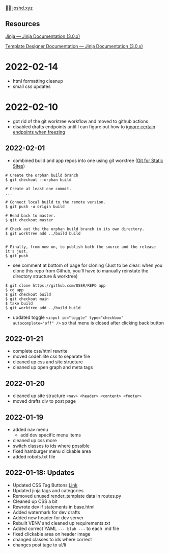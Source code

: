 👨‍💻 [joshd.xyz](https://joshd.xyz/)

## Resources

[Jinja — Jinja Documentation (3.0.x)](https://jinja.palletsprojects.com/en/3.0.x/)

[Template Designer Documentation — Jinja Documentation (3.0.x)](https://jinja.palletsprojects.com/en/3.0.x/templates/#builtin-filters)

# 2022-02-14

- html formatting cleanup
- small css updates

# 2022-02-10

- got rid of the git worktree workflow and moved to github actions
- disabled drafts endpoints until I can figure out how to [ignore certain endpoints when freezing](https://github.com/Frozen-Flask/Frozen-Flask/pull/111)

## 2022-02-01

- combined build and app repos into one using git worktree ([Git for Static Sites](http://blog.jenkster.com/2016/02/git-for-static-sites.html))

```
# Create the orphan build branch
$ git checkout --orphan build

# Create at least one commit.
...

# Connect local build to the remote version.
$ git push -u origin build

# Head back to master.
$ git checkout master

# Check out the the orphan build branch in its own directory.
$ git worktree add ../build build


# Finally, from now on, to publish both the source and the release it's just.
$ git push
```

- see comment at bottom of page for cloning (Just to be clear: when you clone this repo from Github, you'll have to manually reinstate the directory structure & worktree)

```
$ git clone https://github.com/USER/REPO app
$ cd app
$ git checkout build
$ git checkout main
$ take build
$ git worktree add ../build build
```

- updated toggle `<input id="toggle" type="checkbox" autocomplete="off" />` so that menu is closed after clicking back button

## 2022-01-21

- complete css/html rewrite
- moved codehilite css to separate file
- cleaned up css and site structure
- cleaned up open graph and meta tags

## 2022-01-20

- cleaned up site structure `<nav> <header> <content> <footer>`
- moved drafts div to post page

## 2022-01-19

- added nav menu
  - add dev specific menu items
- cleaned up css more
- switch classes to ids where possible
- fixed hamburger menu clickable area
- added robots.txt file

## 2022-01-18: Updates

- Updated CSS Tag Buttons [Link](https://codepen.io/wbeeftink/pen/dIaDH)
- Updated jinja tags and categories
- Removed unused render_template data in routes.py
- Cleaned up CSS a bit
- Rewrote dev if statements in base.html
- Added watermark for dev drafts
- Added new header for dev server
- Rebuilt VENV and cleaned up requirements.txt
- Added correct YAML `--- blah ---` to each .md file
- fixed clickable area on header image
- changed classes to ids where correct
- changes post tage to ul/li
